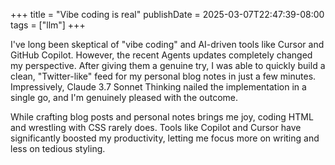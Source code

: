 +++
title = "Vibe coding is real"
publishDate = 2025-03-07T22:47:39-08:00
tags = ["llm"]
+++

I've long been skeptical of "vibe coding" and AI-driven tools like Cursor and
GitHub Copilot. However, the recent Agents updates completely changed my
perspective. After giving them a genuine try, I was able to quickly build a
clean, "Twitter-like" feed for my personal blog notes in just a few minutes.
Impressively, Claude 3.7 Sonnet Thinking nailed the implementation in a single
go, and I'm genuinely pleased with the outcome.

While crafting blog posts and personal notes brings me joy, coding HTML and
wrestling with CSS rarely does. Tools like Copilot and Cursor have significantly
boosted my productivity, letting me focus more on writing and less on tedious
styling.
